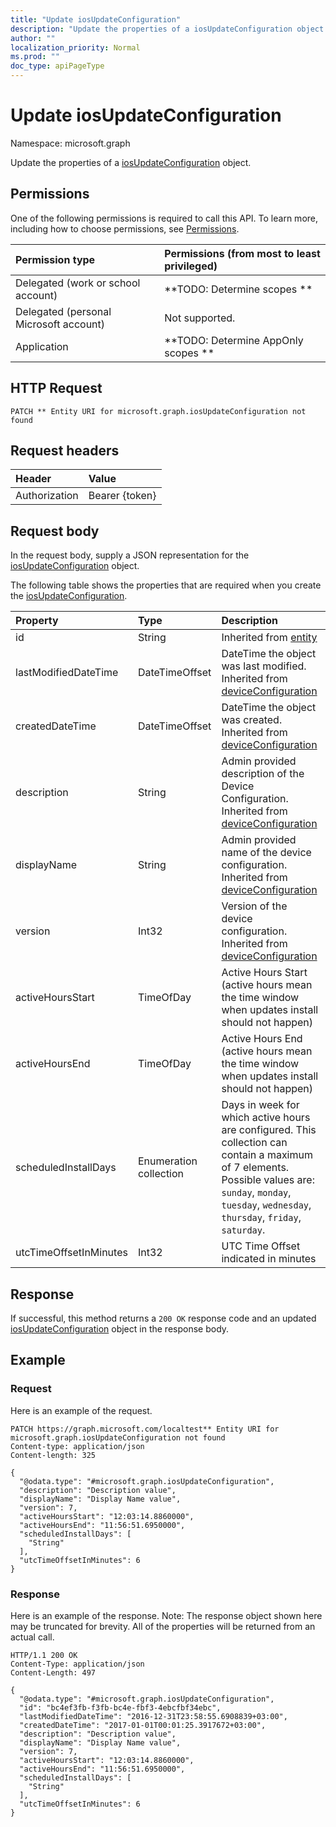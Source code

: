 ```yaml
---
title: "Update iosUpdateConfiguration"
description: "Update the properties of a iosUpdateConfiguration object."
author: ""
localization_priority: Normal
ms.prod: ""
doc_type: apiPageType
---
```


# Update iosUpdateConfiguration

Namespace: microsoft.graph

Update the properties of a [iosUpdateConfiguration](../resources/iosupdateconfiguration.md) object.

## Permissions
One of the following permissions is required to call this API. To learn more, including how to choose permissions, see [Permissions](/concepts/permissions-reference.md).

|Permission type|Permissions (from most to least privileged)|
|:---|:---|
|Delegated (work or school account)|**TODO: Determine scopes **|
|Delegated (personal Microsoft account)|Not supported.|
|Application|**TODO: Determine AppOnly scopes **|

## HTTP Request
<!-- {
  "blockType": "ignored"
}
-->
``` http
PATCH ** Entity URI for microsoft.graph.iosUpdateConfiguration not found
```

## Request headers
|Header|Value|
|:---|:---|
|Authorization|Bearer {token}|

## Request body
In the request body, supply a JSON representation for the [iosUpdateConfiguration](../resources/iosupdateconfiguration.md) object.

The following table shows the properties that are required when you create the [iosUpdateConfiguration](../resources/iosupdateconfiguration.md).

|Property|Type|Description|
|:---|:---|:---|
|id|String| Inherited from [entity](../resources/entity.md)|
|lastModifiedDateTime|DateTimeOffset|DateTime the object was last modified. Inherited from [deviceConfiguration](../resources/deviceconfiguration.md)|
|createdDateTime|DateTimeOffset|DateTime the object was created. Inherited from [deviceConfiguration](../resources/deviceconfiguration.md)|
|description|String|Admin provided description of the Device Configuration. Inherited from [deviceConfiguration](../resources/deviceconfiguration.md)|
|displayName|String|Admin provided name of the device configuration. Inherited from [deviceConfiguration](../resources/deviceconfiguration.md)|
|version|Int32|Version of the device configuration. Inherited from [deviceConfiguration](../resources/deviceconfiguration.md)|
|activeHoursStart|TimeOfDay|Active Hours Start (active hours mean the time window when updates install should not happen)|
|activeHoursEnd|TimeOfDay|Active Hours End (active hours mean the time window when updates install should not happen)|
|scheduledInstallDays|Enumeration collection|Days in week for which active hours are configured. This collection can contain a maximum of 7 elements. Possible values are: `sunday`, `monday`, `tuesday`, `wednesday`, `thursday`, `friday`, `saturday`.|
|utcTimeOffsetInMinutes|Int32|UTC Time Offset indicated in minutes|



## Response
If successful, this method returns a `200 OK` response code and an updated [iosUpdateConfiguration](../resources/iosupdateconfiguration.md) object in the response body.

## Example

### Request
Here is an example of the request.
<!-- {
  "blockType": "request",
  "name": "update_iosupdateconfiguration"
}
-->
``` http
PATCH https://graph.microsoft.com/localtest** Entity URI for microsoft.graph.iosUpdateConfiguration not found
Content-type: application/json
Content-length: 325

{
  "@odata.type": "#microsoft.graph.iosUpdateConfiguration",
  "description": "Description value",
  "displayName": "Display Name value",
  "version": 7,
  "activeHoursStart": "12:03:14.8860000",
  "activeHoursEnd": "11:56:51.6950000",
  "scheduledInstallDays": [
    "String"
  ],
  "utcTimeOffsetInMinutes": 6
}
```

### Response
Here is an example of the response. Note: The response object shown here may be truncated for brevity. All of the properties will be returned from an actual call.
<!-- {
  "blockType": "response",
  "truncated": true
}
-->
``` http
HTTP/1.1 200 OK
Content-Type: application/json
Content-Length: 497

{
  "@odata.type": "#microsoft.graph.iosUpdateConfiguration",
  "id": "bc4ef3fb-f3fb-bc4e-fbf3-4ebcfbf34ebc",
  "lastModifiedDateTime": "2016-12-31T23:58:55.6908839+03:00",
  "createdDateTime": "2017-01-01T00:01:25.3917672+03:00",
  "description": "Description value",
  "displayName": "Display Name value",
  "version": 7,
  "activeHoursStart": "12:03:14.8860000",
  "activeHoursEnd": "11:56:51.6950000",
  "scheduledInstallDays": [
    "String"
  ],
  "utcTimeOffsetInMinutes": 6
}
```

